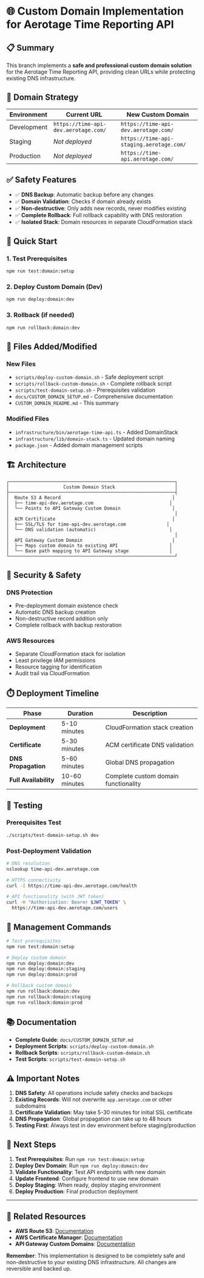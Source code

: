 # 🌐 Custom Domain Implementation for Aerotage Time Reporting API

## 📋 Summary

This branch implements a **safe and professional custom domain solution** for the Aerotage Time Reporting API, providing clean URLs while protecting existing DNS infrastructure.

## 🎯 Domain Strategy

| Environment | Current URL | New Custom Domain |
|-------------|-------------|-------------------|
| Development | `https://time-api-dev.aerotage.com/` | `https://time-api-dev.aerotage.com/` |
| Staging | *Not deployed* | `https://time-api-staging.aerotage.com/` |
| Production | *Not deployed* | `https://time-api.aerotage.com/` |

## ✅ Safety Features

- ✅ **DNS Backup**: Automatic backup before any changes
- ✅ **Domain Validation**: Checks if domain already exists
- ✅ **Non-destructive**: Only adds new records, never modifies existing
- ✅ **Complete Rollback**: Full rollback capability with DNS restoration
- ✅ **Isolated Stack**: Domain resources in separate CloudFormation stack

## 🚀 Quick Start

### **1. Test Prerequisites**
```bash
npm run test:domain:setup
```

### **2. Deploy Custom Domain (Dev)**
```bash
npm run deploy:domain:dev
```

### **3. Rollback (if needed)**
```bash
npm run rollback:domain:dev
```

## 📁 Files Added/Modified

### **New Files**
- `scripts/deploy-custom-domain.sh` - Safe deployment script
- `scripts/rollback-custom-domain.sh` - Complete rollback script  
- `scripts/test-domain-setup.sh` - Prerequisites validation
- `docs/CUSTOM_DOMAIN_SETUP.md` - Comprehensive documentation
- `CUSTOM_DOMAIN_README.md` - This summary

### **Modified Files**
- `infrastructure/bin/aerotage-time-api.ts` - Added DomainStack
- `infrastructure/lib/domain-stack.ts` - Updated domain naming
- `package.json` - Added domain management scripts

## 🏗️ Architecture

```
┌─────────────────────────────────────────────────────────────┐
│                    Custom Domain Stack                      │
├─────────────────────────────────────────────────────────────┤
│  Route 53 A Record                                         │
│  ├── time-api-dev.aerotage.com                            │
│  └── Points to API Gateway Custom Domain                   │
│                                                             │
│  ACM Certificate                                           │
│  ├── SSL/TLS for time-api-dev.aerotage.com               │
│  └── DNS validation (automatic)                           │
│                                                             │
│  API Gateway Custom Domain                                 │
│  ├── Maps custom domain to existing API                   │
│  └── Base path mapping to API Gateway stage               │
└─────────────────────────────────────────────────────────────┘
```

## 🔐 Security & Safety

### **DNS Protection**
- Pre-deployment domain existence check
- Automatic DNS backup creation
- Non-destructive record addition only
- Complete rollback with backup restoration

### **AWS Resources**
- Separate CloudFormation stack for isolation
- Least privilege IAM permissions
- Resource tagging for identification
- Audit trail via CloudFormation

## ⏱️ Deployment Timeline

| Phase | Duration | Description |
|-------|----------|-------------|
| **Deployment** | 5-10 minutes | CloudFormation stack creation |
| **Certificate** | 5-30 minutes | ACM certificate DNS validation |
| **DNS Propagation** | 5-60 minutes | Global DNS propagation |
| **Full Availability** | 10-60 minutes | Complete custom domain functionality |

## 🧪 Testing

### **Prerequisites Test**
```bash
./scripts/test-domain-setup.sh dev
```

### **Post-Deployment Validation**
```bash
# DNS resolution
nslookup time-api-dev.aerotage.com

# HTTPS connectivity
curl -I https://time-api-dev.aerotage.com/health

# API functionality (with JWT token)
curl -H "Authorization: Bearer $JWT_TOKEN" \
  https://time-api-dev.aerotage.com/users
```

## 🔄 Management Commands

```bash
# Test prerequisites
npm run test:domain:setup

# Deploy custom domain
npm run deploy:domain:dev
npm run deploy:domain:staging
npm run deploy:domain:prod

# Rollback custom domain
npm run rollback:domain:dev
npm run rollback:domain:staging
npm run rollback:domain:prod
```

## 📚 Documentation

- **Complete Guide**: `docs/CUSTOM_DOMAIN_SETUP.md`
- **Deployment Scripts**: `scripts/deploy-custom-domain.sh`
- **Rollback Scripts**: `scripts/rollback-custom-domain.sh`
- **Test Scripts**: `scripts/test-domain-setup.sh`

## ⚠️ Important Notes

1. **DNS Safety**: All operations include safety checks and backups
2. **Existing Records**: Will not overwrite `app.aerotage.com` or other subdomains
3. **Certificate Validation**: May take 5-30 minutes for initial SSL certificate
4. **DNS Propagation**: Global propagation can take up to 48 hours
5. **Testing First**: Always test in dev environment before staging/production

## 🎯 Next Steps

1. **Test Prerequisites**: Run `npm run test:domain:setup`
2. **Deploy Dev Domain**: Run `npm run deploy:domain:dev`
3. **Validate Functionality**: Test API endpoints with new domain
4. **Update Frontend**: Configure frontend to use new domain
5. **Deploy Staging**: When ready, deploy staging environment
6. **Deploy Production**: Final production deployment

---

## 🔗 Related Resources

- **AWS Route 53**: [Documentation](https://docs.aws.amazon.com/route53/)
- **AWS Certificate Manager**: [Documentation](https://docs.aws.amazon.com/acm/)
- **API Gateway Custom Domains**: [Documentation](https://docs.aws.amazon.com/apigateway/latest/developerguide/how-to-custom-domains.html)

**Remember**: This implementation is designed to be completely safe and non-destructive to your existing DNS infrastructure. All changes are reversible and backed up. 